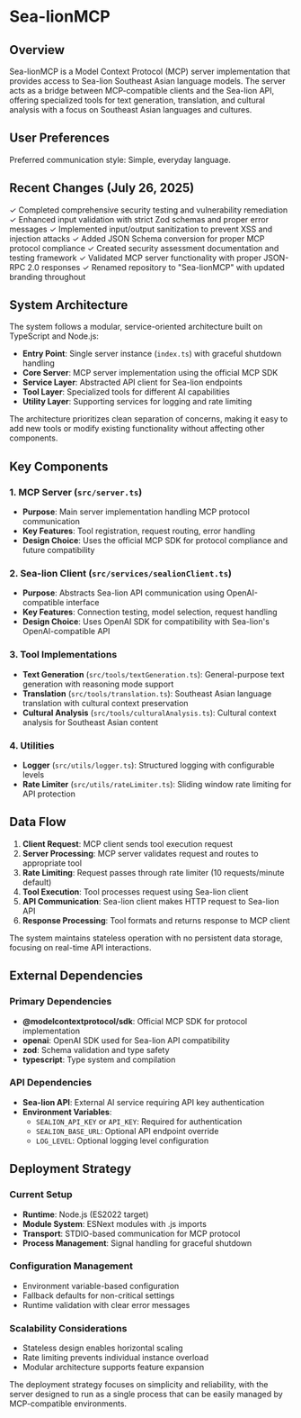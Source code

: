 # Sea-lionMCP

## Overview

Sea-lionMCP is a Model Context Protocol (MCP) server implementation that provides access to Sea-lion Southeast Asian language models. The server acts as a bridge between MCP-compatible clients and the Sea-lion API, offering specialized tools for text generation, translation, and cultural analysis with a focus on Southeast Asian languages and cultures.

## User Preferences

Preferred communication style: Simple, everyday language.

## Recent Changes (July 26, 2025)

✓ Completed comprehensive security testing and vulnerability remediation
✓ Enhanced input validation with strict Zod schemas and proper error messages
✓ Implemented input/output sanitization to prevent XSS and injection attacks
✓ Added JSON Schema conversion for proper MCP protocol compliance
✓ Created security assessment documentation and testing framework
✓ Validated MCP server functionality with proper JSON-RPC 2.0 responses
✓ Renamed repository to "Sea-lionMCP" with updated branding throughout

## System Architecture

The system follows a modular, service-oriented architecture built on TypeScript and Node.js:

- **Entry Point**: Single server instance (`index.ts`) with graceful shutdown handling
- **Core Server**: MCP server implementation using the official MCP SDK
- **Service Layer**: Abstracted API client for Sea-lion endpoints
- **Tool Layer**: Specialized tools for different AI capabilities
- **Utility Layer**: Supporting services for logging and rate limiting

The architecture prioritizes clean separation of concerns, making it easy to add new tools or modify existing functionality without affecting other components.

## Key Components

### 1. MCP Server (`src/server.ts`)
- **Purpose**: Main server implementation handling MCP protocol communication
- **Key Features**: Tool registration, request routing, error handling
- **Design Choice**: Uses the official MCP SDK for protocol compliance and future compatibility

### 2. Sea-lion Client (`src/services/sealionClient.ts`)
- **Purpose**: Abstracts Sea-lion API communication using OpenAI-compatible interface
- **Key Features**: Connection testing, model selection, request handling
- **Design Choice**: Uses OpenAI SDK for compatibility with Sea-lion's OpenAI-compatible API

### 3. Tool Implementations
- **Text Generation** (`src/tools/textGeneration.ts`): General-purpose text generation with reasoning mode support
- **Translation** (`src/tools/translation.ts`): Southeast Asian language translation with cultural context preservation
- **Cultural Analysis** (`src/tools/culturalAnalysis.ts`): Cultural context analysis for Southeast Asian content

### 4. Utilities
- **Logger** (`src/utils/logger.ts`): Structured logging with configurable levels
- **Rate Limiter** (`src/utils/rateLimiter.ts`): Sliding window rate limiting for API protection

## Data Flow

1. **Client Request**: MCP client sends tool execution request
2. **Server Processing**: MCP server validates request and routes to appropriate tool
3. **Rate Limiting**: Request passes through rate limiter (10 requests/minute default)
4. **Tool Execution**: Tool processes request using Sea-lion client
5. **API Communication**: Sea-lion client makes HTTP request to Sea-lion API
6. **Response Processing**: Tool formats and returns response to MCP client

The system maintains stateless operation with no persistent data storage, focusing on real-time API interactions.

## External Dependencies

### Primary Dependencies
- **@modelcontextprotocol/sdk**: Official MCP SDK for protocol implementation
- **openai**: OpenAI SDK used for Sea-lion API compatibility
- **zod**: Schema validation and type safety
- **typescript**: Type system and compilation

### API Dependencies
- **Sea-lion API**: External AI service requiring API key authentication
- **Environment Variables**: 
  - `SEALION_API_KEY` or `API_KEY`: Required for authentication
  - `SEALION_BASE_URL`: Optional API endpoint override
  - `LOG_LEVEL`: Optional logging level configuration

## Deployment Strategy

### Current Setup
- **Runtime**: Node.js (ES2022 target)
- **Module System**: ESNext modules with .js imports
- **Transport**: STDIO-based communication for MCP protocol
- **Process Management**: Signal handling for graceful shutdown

### Configuration Management
- Environment variable-based configuration
- Fallback defaults for non-critical settings
- Runtime validation with clear error messages

### Scalability Considerations
- Stateless design enables horizontal scaling
- Rate limiting prevents individual instance overload
- Modular architecture supports feature expansion

The deployment strategy focuses on simplicity and reliability, with the server designed to run as a single process that can be easily managed by MCP-compatible environments.